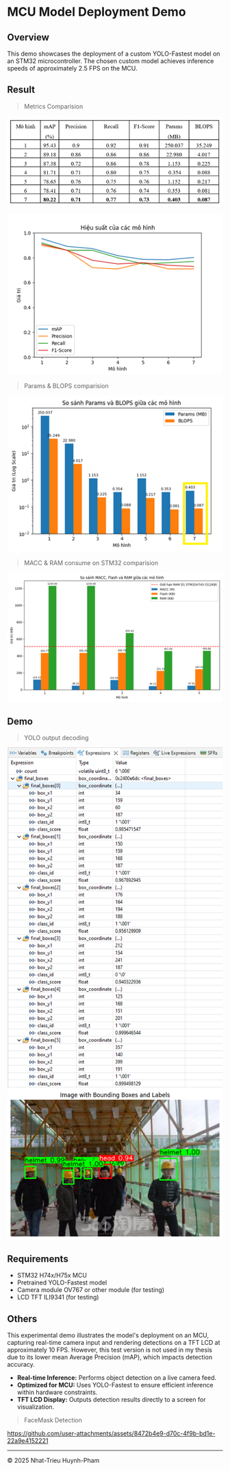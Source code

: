 # MCU Model Deployment Demo

## Overview
This demo showcases the deployment of a custom YOLO-Fastest model on an STM32 microcontroller. The chosen custom model achieves inference speeds of approximately 2.5 FPS on the MCU.

## Result
> Metrics Comparision

![metrics comparision table](../imgs/metrics_comparision_table.png)

![metrics comparision](../imgs/metrics_comparision.png)


> Params & BLOPS comparision

![params & blops comparision](../imgs/params_blops_comparision.png)

> MACC & RAM consume on STM32 comparision

![macc & ram comparision](../imgs/macc_ram_comparision.png)

## Demo
> YOLO output decoding

![yolo output after decoded](../imgs/yolo_output_decoded.png)
![output image after decoding](../imgs/output_image.png)

## Requirements
- STM32 H74x/H75x MCU
- Pretrained YOLO-Fastest model
- Camera module OV767 or other module (for testing)
- LCD TFT ILI9341 (for testing)

## Others
This experimental demo illustrates the model's deployment on an MCU, capturing real-time camera input and rendering detections on a TFT LCD at approximately 10 FPS. However, this test version is not used in my thesis due to its lower mean Average Precision (mAP), which impacts detection accuracy.
- **Real-time Inference:** Performs object detection on a live camera feed.
- **Optimized for MCU:** Uses YOLO-Fastest to ensure efficient inference within hardware constraints.
- **TFT LCD Display:** Outputs detection results directly to a screen for visualization.

> FaceMask Detection

https://github.com/user-attachments/assets/8472b4e9-d70c-4f9b-bd1e-22a9e4152221

---

© 2025 Nhat-Trieu Huynh-Pham
